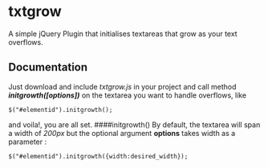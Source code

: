 # txtgrow
A simple jQuery Plugin that initialises textareas that grow as your text overflows.
## Documentation
Just download and include _txtgrow.js_ in your project and call method **_initgrowth([options])_** on the textarea you want to handle overflows, like

    $("#elementid").initgrowth();
and voila!, you are all set.
####initgrowth()
By default, the textarea will span a width of _200px_ but the optional argument **options** takes width as a parameter :
 
    $("#elementid").initgrowth({width:desired_width});
